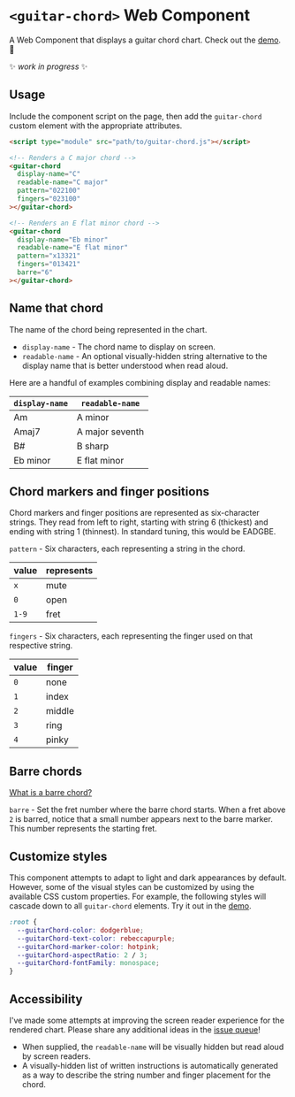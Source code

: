 # `<guitar-chord>` Web Component

A Web Component that displays a guitar chord chart. Check out the [demo](https://hexagoncircle.github.io/guitar-chord/). 🎸

✨ _work in progress_ ✨

## Usage

Include the component script on the page, then add the `guitar-chord` custom element with the appropriate attributes.

```html
<script type="module" src="path/to/guitar-chord.js"></script>

<!-- Renders a C major chord -->
<guitar-chord
  display-name="C"
  readable-name="C major"
  pattern="022100"
  fingers="023100"
></guitar-chord>

<!-- Renders an E flat minor chord -->
<guitar-chord
  display-name="Eb minor"
  readable-name="E flat minor"
  pattern="x13321"
  fingers="013421"
  barre="6"
></guitar-chord>
```

## Name that chord

The name of the chord being represented in the chart.

- `display-name` - The chord name to display on screen.
- `readable-name` - An optional visually-hidden string alternative to the display name that is better understood when read aloud.

Here are a handful of examples combining display and readable names:

| `display-name` | `readable-name` |
| -------------- | --------------- |
| Am             | A minor         |
| Amaj7          | A major seventh |
| B#             | B sharp         |
| Eb minor       | E flat minor    |

## Chord markers and finger positions

Chord markers and finger positions are represented as six-character strings. They read from left to right, starting with string 6 (thickest) and ending with string 1 (thinnest). In standard tuning, this would be EADGBE.

`pattern` - Six characters, each representing a string in the chord.

| value | represents |
| ----- | ---------- |
| `x`   | mute       |
| `0`   | open       |
| `1-9` | fret       |

`fingers` - Six characters, each representing the finger used on that respective string.

| value | finger |
| ----- | ------ |
| `0`   | none   |
| `1`   | index  |
| `2`   | middle |
| `3`   | ring   |
| `4`   | pinky  |

## Barre chords

[What is a barre chord?](https://en.wikipedia.org/wiki/Barre_chord)

`barre` - Set the fret number where the barre chord starts. When a fret above `2` is barred, notice that a small number appears next to the barre marker. This number represents the starting fret.

## Customize styles

This component attempts to adapt to light and dark appearances by default. However, some of the visual styles can be customized by using the available CSS custom properties. For example, the following styles will cascade down to all `guitar-chord` elements. Try it out in the [demo](https://hexagoncircle.github.io/guitar-chord/).

```css
:root {
  --guitarChord-color: dodgerblue;
  --guitarChord-text-color: rebeccapurple;
  --guitarChord-marker-color: hotpink;
  --guitarChord-aspectRatio: 2 / 3;
  --guitarChord-fontFamily: monospace;
}
```

## Accessibility

I've made some attempts at improving the screen reader experience for the rendered chart. Please share any additional ideas in the [issue queue](https://github.com/hexagoncircle/guitar-chord/issues)!

- When supplied, the `readable-name` will be visually hidden but read aloud by screen readers.
- A visually-hidden list of written instructions is automatically generated as a way to describe the string number and finger placement for the chord.
